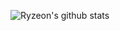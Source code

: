 ![Ryzeon's github stats](https://github-readme-stats.vercel.app/api?username=Ryzeon&show_icons=true&theme=radical&count_private=true)
